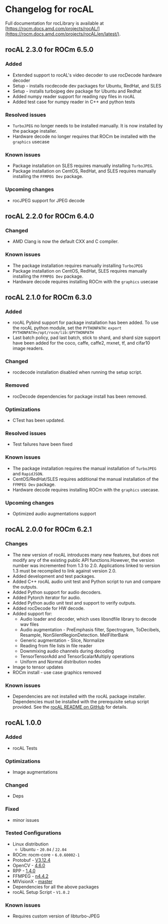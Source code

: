 # Changelog for rocAL

Full documentation for rocLibrary is available at [https://rocm.docs.amd.com/projects/rocAL/](https://rocm.docs.amd.com/projects/rocAL/en/latest/).

## rocAL 2.3.0 for ROCm 6.5.0

### Added
* Extended support to rocAL's video decoder to use rocDecode hardware decoder
* Setup - installs rocdecode dev packages for Ubuntu, RedHat, and SLES
* Setup - installs turbojpeg dev package for Ubuntu and Redhat
* Added numpy reader support for reading npy files in rocAL
* Added test case for numpy reader in C++ and python tests

### Resolved issues
* `TurboJPEG` no longer needs to be installed manually. It is now installed by the package installer.
* Hardware decode no longer requires that ROCm be installed with the `graphics` usecase

### Known issues
* Package installation on SLES requires manually installing `TurboJPEG`.
* Package installation on CentOS, RedHat, and SLES requires manually installing the `FFMPEG Dev` package.

### Upcoming changes
* rocJPEG support for JPEG decode

## rocAL 2.2.0 for ROCm 6.4.0

### Changed

* AMD Clang is now the default CXX and C compiler.

### Known issues

* The package installation requires manually installing `TurboJPEG`
* Package installation on CentOS, RedHat, SLES requires manually installing the `FFMPEG Dev` package.
* Hardware decode requires installing ROCm with the `graphics` usecase

## rocAL 2.1.0 for ROCm 6.3.0

### Added

* rocAL Pybind support for package installation has been added. To use the rocAL python module, set the `PYTHONPATH`: `export PYTHONPATH=/opt/rocm/lib:$PYTHONPATH`
* Last batch policy, pad last batch, stick to shard, and shard size support have been added for the coco, caffe, caffe2, mxnet, tf, and cifar10 image readers.

### Changed

* rocdecode installation disabled when running the setup script.

### Removed

* rocDecode dependencies for package install has been removed.

### Optimizations

* CTest has been updated.

### Resolved issues

* Test failures have been fixed

### Known issues

* The package installation requires the manual installation of `TurboJPEG` and `RapidJSON`.
* CentOS/RedHat/SLES requires additional the manual installation of the `FFMPEG Dev` package.
* Hardware decode requires installing ROCm with the `graphics` usecase.

### Upcoming changes

* Optimized audio augmentations support

## rocAL 2.0.0 for ROCm 6.2.1

### Changes

* The new version of rocAL introduces many new features, but does not modify any of the existing public API functions.However, the version number was incremented from 1.3 to 2.0.
  Applications linked to version 1.3 must be recompiled to link against version 2.0.
* Added development and test packages.
* Added C++ rocAL audio unit test and Python script to run and compare the outputs.
* Added Python support for audio decoders.
* Added Pytorch iterator for audio.
* Added Python audio unit test and support to verify outputs.
* Added rocDecode for HW decode.
* Added support for:
  * Audio loader and decoder, which uses libsndfile library to decode wav files
  * Audio augmentation - PreEmphasis filter, Spectrogram, ToDecibels, Resample, NonSilentRegionDetection. MelFilterBank
  * Generic augmentation - Slice, Normalize
  * Reading from file lists in file reader
  * Downmixing audio channels during decoding
  * TensorTensorAdd and TensorScalarMultiply operations
  * Uniform and Normal distribution nodes
* Image to tensor updates
* ROCm install - use case graphics removed

### Known issues

* Dependencies are not installed with the rocAL package installer. Dependencies must be installed with the prerequisite setup script provided. See the [rocAL README on GitHub](https://github.com/ROCm/rocAL/blob/docs/6.2.1/README.md#prerequisites-setup-script) for details.

## rocAL 1.0.0

### Added

* rocAL Tests

### Optimizations

* Image augmentations

### Changed

* Deps

### Fixed

* minor issues

### Tested Configurations

* Linux distribution
  * Ubuntu - `20.04` / `22.04`
* ROCm: rocm-core - `6.0.60002-1`
* Protobuf - [V3.12.4](https://github.com/protocolbuffers/protobuf/releases/tag/v3.12.4)
* OpenCV - [4.6.0](https://github.com/opencv/opencv/releases/tag/4.6.0)
* RPP - [1.4.0](https://github.com/ROCms/rpp/releases/tag/1.4.0)
* FFMPEG - [n4.4.2](https://github.com/FFmpeg/FFmpeg/releases/tag/n4.4.2)
* MIVisionX - [master](https://github.com/ROCm/MIVisionX)
* Dependencies for all the above packages
* rocAL Setup Script - `V1.0.2`

### Known issues

* Requires custom version of libturbo-JPEG
